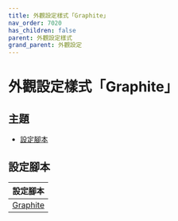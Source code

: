 ```yaml
---
title: 外觀設定樣式「Graphite」
nav_order: 7020
has_children: false
parent: 外觀設定樣式
grand_parent: 外觀設定
---
```



# 外觀設定樣式「Graphite」




## 主題

* [設定腳本](#設定腳本)




## 設定腳本

| 設定腳本 |
| ------- |
| [Graphite](https://github.com/samwhelp/lingmo-adjustment/tree/main/prototype/main/style-config/switch/Graphite) |
